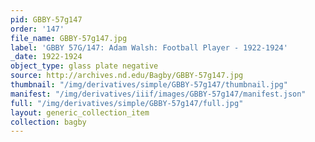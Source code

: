 ```yaml
---
pid: GBBY-57g147
order: '147'
file_name: GBBY-57g147.jpg
label: 'GBBY 57G/147: Adam Walsh: Football Player - 1922-1924'
_date: 1922-1924
object_type: glass plate negative
source: http://archives.nd.edu/Bagby/GBBY-57g147.jpg
thumbnail: "/img/derivatives/simple/GBBY-57g147/thumbnail.jpg"
manifest: "/img/derivatives/iiif/images/GBBY-57g147/manifest.json"
full: "/img/derivatives/simple/GBBY-57g147/full.jpg"
layout: generic_collection_item
collection: bagby
---
```

